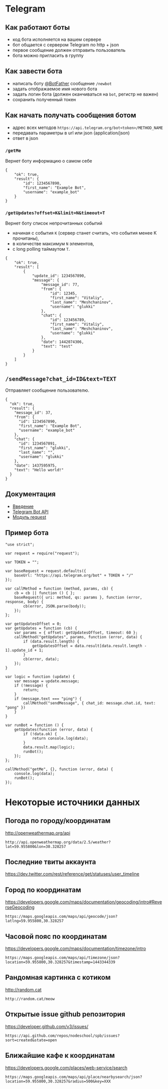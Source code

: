 # Telegram

## Как работают боты
- код бота исполняется на вашем сервере
- бот общается с сервером Telegram по http + json
- первое сообщение должен отправить пользователь
- бота можно пригласить в группу

## Как завести бота
- написать боту [@BotFather](https://telegram.me/botfather) сообщение `/newbot`
- задать отображаемое имя нового бота
- задать логин бота (должен оканчиваться на `bot`, регистр не важен)
- сохранить полученный токен

## Как начать получать сообщения ботом
- адрес всех методов `https://api.telegram.org/bot<token>/METHOD_NAME`
- передавать параметры в url или json (application/json)
- ответ в json

### `/getMe`
Вернет боту информацию о самом себе
```
{
    "ok": true,
    "result": {
        "id": 1234567890,
        "first_name": "Example Bot",
        "username": "example_bot"
    }
}
```

### `/getUpdates?offset=K&limit=N&timeout=T`
Вернет боту список непрочитанных событий
- начиная с события `K` (сервер станет считать, что события менее K прочитаны),
- в количестве максимум `N` элементов,
- с long polling таймаутом `T`.
```
{
    "ok": true,
    "result": [
        {
            "update_id": 1234567890,
            "message": {
                "message_id": 77,
                "from": {
                    "id": 12345,
                    "first_name": "Vitaliy",
                    "last_name": "Meshchaninov",
                    "username": "glukki"
                },
                "chat": {
                    "id": 123456789,
                    "first_name": "Vitaliy",
                    "last_name": "Meshchaninov",
                    "username": "glukki"
                },
                "date": 1442074306,
                "text": "test"
            }
        }
    ]
}
```

## `/sendMessage?chat_id=ID&text=TEXT`
Отправляет сообщение пользователю.
```
{
  "ok": true,
  "result": {
    "message_id": 37,
    "from": {
      "id": 1234567890,
      "first_name": "Example Bot",
      "username": "example_bot"
    },
    "chat": {
      "id": 1234567891,
      "first_name": "glukki",
      "last_name": "",
      "username": "glukki"
    },
    "date": 1437595975,
    "text": "Hello world!"
  }
}
```

## Документация
- [Введение](https://core.telegram.org/bots)
- [Telegram Bot API](https://core.telegram.org/bots/api)
- [Модуль request](https://www.npmjs.com/package/request)

## Пример бота
```
"use strict";

var request = require("request");

var TOKEN = "";

var baseRequest = request.defaults({
	baseUrl: "https://api.telegram.org/bot" + TOKEN + "/"
});

var callMethod = function (method, params, cb) {
	cb = cb || function () { };
	baseRequest({ uri: method, qs: params }, function (error, response, body) {
		cb(error, JSON.parse(body));
	});
};

var getUpdatesOffset = 0;
var getUpdates = function (cb) {
	var params = { offset: getUpdatesOffset, timeout: 60 };
	callMethod("getUpdates", params, function (error, data) {
		if (data.result.length) {
			getUpdatesOffset = data.result[data.result.length - 1].update_id + 1;
		}
		cb(error, data);
	});
}

var logic = function (update) {
	var message = update.message;
	if (!message) {
		return;
	}
	if (message.text === "ping") {
		callMethod("sendMessage", { chat_id: message.chat.id, text: "pong" })
	}
}

var runBot = function () {
	getUpdates(function (error, data) {
		if (!data.ok) {
			return console.log(data);
		}
		data.result.map(logic);
		runBot();
	});
};

callMethod("getMe", {}, function (error, data) {
	console.log(data);
	runBot();
});
```

# Некоторые источники данных
## Погода по городу/координатам
http://openweathermap.org/api
```
http://api.openweathermap.org/data/2.5/weather?lat=59.955800&lon=30.328257
```

## Последние твиты аккаунта
https://dev.twitter.com/rest/reference/get/statuses/user_timeline

## Город по координатам
https://developers.google.com/maps/documentation/geocoding/intro#ReverseGeocoding
```
https://maps.googleapis.com/maps/api/geocode/json?latlng=59.955800,30.328257
```

## Часовой пояс по координатам
https://developers.google.com/maps/documentation/timezone/intro
```
https://maps.googleapis.com/maps/api/timezone/json?location=59.955800,30.328257&timestamp=1443344339
```

## Рандомная картинка с котиком
http://random.cat
```
http://random.cat/meow
```

## Открытые issue github репозитория
https://developer.github.com/v3/issues/
```
https://api.github.com/repos/nodeschool/spb/issues?sort=created&state=open
```

## Ближайшие кафе к координатам
https://developers.google.com/places/web-service/search
```
https://maps.googleapis.com/maps/api/place/nearbysearch/json?location=59.955800,30.328257&radius=500&key=XXX
```


